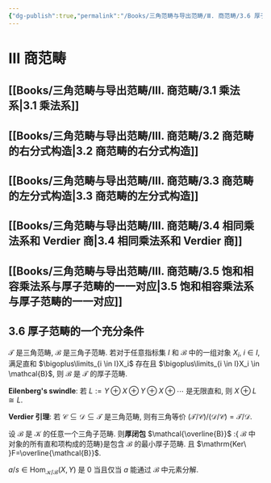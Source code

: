 ```yaml
---
{"dg-publish":true,"permalink":"/Books/三角范畴与导出范畴/Ⅲ. 商范畴/3.6 厚子范畴的一个充分条件/","dgPassFrontmatter":true,"created":"2024-08-04T20:31:19.717+08:00","updated":"2024-08-16T20:51:53.127+08:00"}
---
```


# Ⅲ 商范畴

## [[Books/三角范畴与导出范畴/Ⅲ. 商范畴/3.1 乘法系\|3.1 乘法系]]
## [[Books/三角范畴与导出范畴/Ⅲ. 商范畴/3.2 商范畴的右分式构造\|3.2 商范畴的右分式构造]]
## [[Books/三角范畴与导出范畴/Ⅲ. 商范畴/3.3 商范畴的左分式构造\|3.3 商范畴的左分式构造]]
## [[Books/三角范畴与导出范畴/Ⅲ. 商范畴/3.4 相同乘法系和 Verdier 商\|3.4 相同乘法系和 Verdier 商]]
## [[Books/三角范畴与导出范畴/Ⅲ. 商范畴/3.5 饱和相容乘法系与厚子范畴的一一对应\|3.5 饱和相容乘法系与厚子范畴的一一对应]]
## 3.6 厚子范畴的一个充分条件

 $\mathcal{T}$ 是三角范畴,  $\mathcal{B}$ 是三角子范畴. 若对于任意指标集 $I$ 和 $\mathcal{B}$ 中的一组对象 $X_i,\ i \in I$, 满足直和 $\bigoplus\limits_{i \in I}X_i$ 存在且 $\bigoplus\limits_{i \in I}X_i \in \mathcal{B}$, 则 $\mathcal{B}$ 是 $\mathcal{T}$ 的厚子范畴.

**Eilenberg's swindle**: 若 $L:=Y \oplus X \oplus Y \oplus X\oplus\cdots$ 是无限直和, 则 $X \oplus L \cong  L$.

**Verdier 引理**: 若 $\mathcal{C \subseteq D \subseteq T}$ 是三角范畴, 则有三角等价 $(\mathcal{T/C})/(\mathcal{D/C})=\mathcal{T/D}$.

设 $\mathcal{B}$ 是 $\mathcal{K}$ 的任意一个三角子范畴. 则**厚闭包** $\mathcal{\overline{B}}$ :{ $\mathcal{B}$ 中对象的所有直和项构成的范畴}是包含 $\mathcal{B}$ 的最小厚子范畴. 且 $\mathrm{Ker\ }F=\overline{\mathcal{B}}$.

 $a/s \in \mathrm{Hom}_{\mathcal{K/B}}(X,Y)$ 是 $0$ 当且仅当 $a$ 能通过 $\mathcal{B}$ 中元素分解.